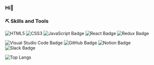 ### Hi👋

### ⛏️ Skills and Tools
![HTML5](https://img.shields.io/badge/html5-%23E34F26.svg?style=for-the-badge&logo=html5&logoColor=white)    ![CSS3](https://img.shields.io/badge/css3-%231572B6.svg?style=for-the-badge&logo=css3&logoColor=white)     ![JavaScript Badge](https://img.shields.io/badge/javascript-%23F7DF1E.svg?&style=for-the-badge&logo=javascript&logoColor=black) ![React Badge](https://img.shields.io/badge/react-%2361DAFB.svg?&style=for-the-badge&logo=react&logoColor=black) ![Redux Badge](https://img.shields.io/badge/redux-%23764ABC.svg?&style=for-the-badge&logo=redux&logoColor=white)

![Visual Studio Code Badge](https://img.shields.io/badge/visual%20studio%20code-%23007ACC.svg?&style=for-the-badge&logo=visual%20studio%20code&logoColor=white) ![GitHub Badge](https://img.shields.io/badge/github-%23181717.svg?&style=for-the-badge&logo=github&logoColor=white) ![Notion Badge](https://img.shields.io/badge/notion-%23000000.svg?&style=for-the-badge&logo=notion&logoColor=white) ![Slack Badge](https://img.shields.io/badge/slack-%234A154B.svg?&style=for-the-badge&logo=slack&logoColor=white)


![Top Langs](https://github-readme-stats.vercel.app/api/top-langs/?username=yungan9&layout=compact)
